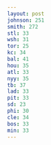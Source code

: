```yaml
---
layout: post
johnson: 251
smith: 272
stl: 33
wsh: 31
tor: 25
kc: 34
bal: 41
hou: 35
atl: 33
nyy: 35
tb: 37
lad: 33
pit: 33
sd: 23
phi: 30
cle: 34
bos: 33
min: 33
---
```

